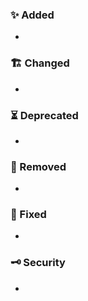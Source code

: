 ### ✨ Added

* 

### 🏗 Changed

*

### ⏳ Deprecated

*

### 🛑 Removed

*

### 🐛 Fixed

*

### 🗝 Security

*
